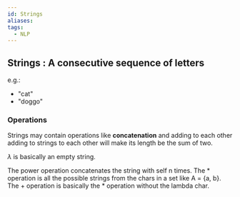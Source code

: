 ```yaml
---
id: Strings
aliases: 
tags:
  - NLP
---
```

## **Strings** : A consecutive sequence of letters

e.g.:
- "cat"
- "doggo"

### Operations

Strings may contain operations like **concatenation** and adding to each other
adding to strings to each other will make its length be the sum of two.

$\lambda$ is basically an empty string.

The power operation concatenates the string with self n times.
The \* operation is all the possible strings from the chars in a set like A = {a, b}.
The + operation is basically the \* operation without the lambda char.